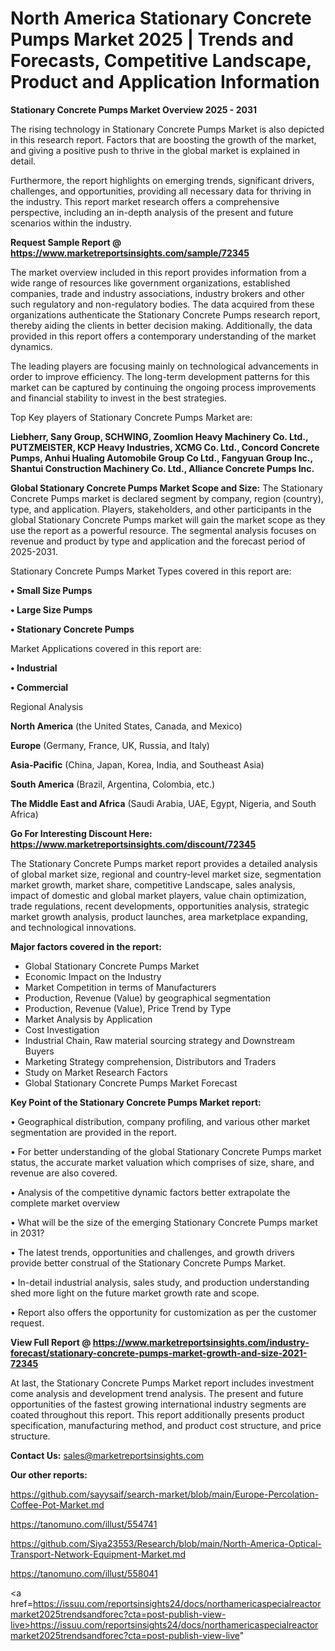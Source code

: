 # North America Stationary Concrete Pumps Market 2025 | Trends and Forecasts, Competitive Landscape, Product and Application Information

<Strong> Stationary Concrete Pumps Market Overview 2025 - 2031</strong>

The rising technology in Stationary Concrete Pumps Market is also depicted in this research report. Factors that are boosting the growth of the market, and giving a positive push to thrive in the global market is explained in detail.

Furthermore, the report highlights on emerging trends, significant drivers, challenges, and opportunities, providing all necessary data for thriving in the industry. This report market research offers a comprehensive perspective, including an in-depth analysis of the present and future scenarios within the industry.

<strong>Request Sample Report @ <a href=https://www.marketreportsinsights.com/sample/72345>https://www.marketreportsinsights.com/sample/72345</a></strong>

The market overview included in this report provides information from a wide range of resources like government organizations, established companies, trade and industry associations, industry brokers and other such regulatory and non-regulatory bodies. The data acquired from these organizations authenticate the Stationary Concrete Pumps research report, thereby aiding the clients in better decision making. Additionally, the data provided in this report offers a contemporary understanding of the market dynamics.

The leading players are focusing mainly on technological advancements in order to improve efficiency. The long-term development patterns for this market can be captured by continuing the ongoing process improvements and financial stability to invest in the best strategies.

Top Key players of Stationary Concrete Pumps Market are:

<strong>Liebherr, Sany Group, SCHWING, Zoomlion Heavy Machinery Co. Ltd., PUTZMEISTER, KCP Heavy Industries, XCMG Co. Ltd., Concord Concrete Pumps, Anhui Hualing Automobile Group Co Ltd., Fangyuan Group Inc., Shantui Construction Machinery Co. Ltd., Alliance Concrete Pumps Inc.</strong>

<strong><b>Global Stationary Concrete Pumps Market Scope and Size:</b></strong>
The Stationary Concrete Pumps market is declared segment by company, region (country), type, and application. Players, stakeholders, and other participants in the global Stationary Concrete Pumps market will gain the market scope as they use the report as a powerful resource. The segmental analysis focuses on revenue and product by type and application and the forecast period of 2025-2031.

Stationary Concrete Pumps Market Types covered in this report are:

<strong>• Small Size Pumps

• Large Size Pumps

• Stationary Concrete Pumps</strong>

Market Applications covered in this report are:

<strong>• Industrial

• Commercial</strong> 

Regional Analysis

<strong>North America</strong> (the United States, Canada, and Mexico)

<strong>Europe</strong> (Germany, France, UK, Russia, and Italy)

<strong>Asia-Pacific</strong> (China, Japan, Korea, India, and Southeast Asia)

<strong>South America</strong> (Brazil, Argentina, Colombia, etc.)

<strong>The Middle East and Africa</strong> (Saudi Arabia, UAE, Egypt, Nigeria, and South Africa)

<strong>Go For Interesting Discount Here: <a href=https://www.marketreportsinsights.com/discount/72345>https://www.marketreportsinsights.com/discount/72345</a></strong>

The Stationary Concrete Pumps market report provides a detailed analysis of global market size, regional and country-level market size, segmentation market growth, market share, competitive Landscape, sales analysis, impact of domestic and global market players, value chain optimization, trade regulations, recent developments, opportunities analysis, strategic market growth analysis, product launches, area marketplace expanding, and technological innovations.

<strong><b>Major factors covered in the report:</b></strong>
<ul>
  <li>Global Stationary Concrete Pumps Market </li>
  <li>Economic Impact on the Industry</li>
  <li>Market Competition in terms of Manufacturers</li>
  <li>Production, Revenue (Value) by geographical segmentation</li>
  <li>Production, Revenue (Value), Price Trend by Type</li>
  <li>Market Analysis by Application</li>
  <li>Cost Investigation</li>
  <li>Industrial Chain, Raw material sourcing strategy and Downstream Buyers</li>
  <li>Marketing Strategy comprehension, Distributors and Traders</li>
  <li>Study on Market Research Factors</li>
  <li>Global Stationary Concrete Pumps Market Forecast</li>
</ul>

<strong><b>Key Point of the Stationary Concrete Pumps Market report:</b></strong>

• Geographical distribution, company profiling, and various other market segmentation are provided in the report.

• For better understanding of the global Stationary Concrete Pumps market status, the accurate market valuation which comprises of size, share, and revenue are also covered.

• Analysis of the competitive dynamic factors better extrapolate the complete market overview

• What will be the size of the emerging Stationary Concrete Pumps market in 2031?

• The latest trends, opportunities and challenges, and growth drivers provide better construal of the Stationary Concrete Pumps Market.

• In-detail industrial analysis, sales study, and production understanding shed more light on the future market growth rate and scope.

• Report also offers the opportunity for customization as per the customer request.

<strong><b>View Full Report @ <a href=https://www.marketreportsinsights.com/industry-forecast/stationary-concrete-pumps-market-growth-and-size-2021-72345>https://www.marketreportsinsights.com/industry-forecast/stationary-concrete-pumps-market-growth-and-size-2021-72345</a></b></strong>


At last, the Stationary Concrete Pumps Market report includes investment come analysis and development trend analysis. The present and future opportunities of the fastest growing international industry segments are coated throughout this report. This report additionally presents product specification, manufacturing method, and product cost structure, and price structure.

<strong>Contact Us:</strong>
sales@marketreportsinsights.com

<strong>Our other reports:</strong>

<a href=https://github.com/sayysaif/search-market/blob/main/Europe-Percolation-Coffee-Pot-Market.md>https://github.com/sayysaif/search-market/blob/main/Europe-Percolation-Coffee-Pot-Market.md</a>

<a href=https://tanomuno.com/illust/554741>https://tanomuno.com/illust/554741</a>

<a href=https://github.com/Siya23553/Research/blob/main/North-America-Optical-Transport-Network-Equipment-Market.md>https://github.com/Siya23553/Research/blob/main/North-America-Optical-Transport-Network-Equipment-Market.md</a>

<a href=https://tanomuno.com/illust/558041>https://tanomuno.com/illust/558041</a>

<a href=https://issuu.com/reportsinsights24/docs/northamericaspecialreactormarket2025trendsandforec?cta=post-publish-view-live>https://issuu.com/reportsinsights24/docs/northamericaspecialreactormarket2025trendsandforec?cta=post-publish-view-live</a>"

